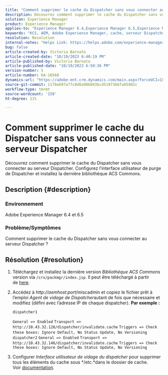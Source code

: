 ```yaml
---
title: "Comment supprimer le cache du Dispatcher sans vous connecter au serveur Dispatcher ?"
description: Découvrez comment supprimer le cache du Dispatcher sans vous connecter au serveur Dispatcher.
solution: Experience Manager
product: Experience Manager
applies-to: "Experience Manager 6.4,Experience Manager 6.5,Experience Manager"
keywords: "KCS, AEM, Adobe Experience Manager, cache, serveur Dispatcher"
resolution: Resolution
internal-notes: "Helpx Link: https://helpx.adobe.com/experience-manager/kb/How-to-delete-the-dispatcher-cache-without-logging-into-the-Dispatchers-AEM.html"
bug: false
article-created-by: Victoria Barnato
article-created-date: "10/19/2023 6:40:19 PM"
article-published-by: Victoria Barnato
article-published-date: "10/19/2023 6:50:36 PM"
version-number: 5
article-number: KA-16568
dynamics-url: "https://adobe-ent.crm.dynamics.com/main.aspx?forceUCI=1&pagetype=entityrecord&etn=knowledgearticle&id=94f206ee-ae6e-ee11-8df0-6045bd006793"
source-git-commit: 11f8e697a77c8d6a98b893bcd5197366fa05982c
workflow-type: tm+mt
source-wordcount: '159'
ht-degree: 11%

---
```


# Comment supprimer le cache du Dispatcher sans vous connecter au serveur Dispatcher


Découvrez comment supprimer le cache du Dispatcher sans vous connecter au serveur Dispatcher. Configurez l’interface utilisateur de purge de Dispatcher et installez la dernière bibliothèque ACS Commons.

## Description {#description}


### <b>Environnement</b>

Adobe Experience Manager 6.4 et 6.5



### <b>Problème/Symptômes</b>

Comment supprimer le cache du Dispatcher sans vous connecter au serveur Dispatcher ?


## Résolution {#resolution}


1. Téléchargez et installez la dernière version *Bibliothèque ACS Commons* version via `/crx/packmgr/index.jsp`. Il peut être téléchargé à partir de [here](https://github.com/Adobe-Consulting-Services/acs-aem-commons/releases).
2. Accédez à *http://aemhost:port*/miscadmin et copiez le fichier prêt à l’emploi *Agent de vidage de Dispatcher*autant de fois que nécessaire et modifiez (défini avec l’adresse IP de chaque dispatcher).
   <b>Par exemple :</b>



   ```
   dispatcher1
   ```


   `General => Enabled`
   `Transport => http://10.43.32.126/dispatcher/invalidate.cache`
   `Triggers => Check these boxes: Ignore Default, No Status Update, No Versioning`
   ` `
   `dispatcher2`
   `General => Enabled`
   `Transport => http://10.43.32.146/dispatcher/invalidate.cache`
   `Triggers => Check these boxes: Ignore Default, No Status Update, No Versioning`
3. Configurer *Interface utilisateur de vidage du dispatcher* pour supprimer tous les éléments du cache sous */etc.*dans le dossier de cache. Voir [documentation](https://adobe-consulting-services.github.io/acs-aem-commons/features/dispatcher-flush-ui/index.html).

